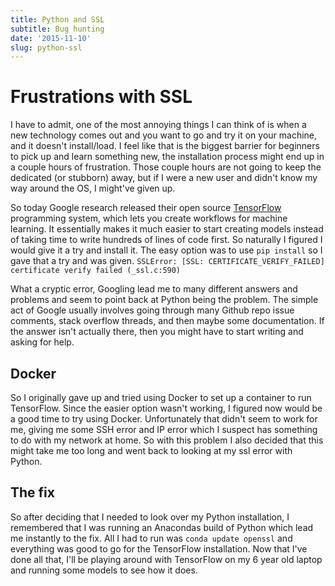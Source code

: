 ```yaml
---
title: Python and SSL 
subtitle: Bug hunting
date: '2015-11-10'
slug: python-ssl
---
```

# Frustrations with SSL

I have to admit, one of the most annoying things I can think of is when a new
technology comes out and you want to go and try it on your machine, and it
doesn't install/load. I feel like that is the biggest barrier for beginners to
pick up and learn something new, the installation process might end up in a
couple hours of frustration. Those couple hours are not going to keep the
dedicated (or stubborn) away, but if I were a new user and didn't know my way
around the OS, I might've given up.

So today Google research released their open source [TensorFlow][2]
programming system, which lets you create workflows for machine learning. It
essentially makes it much easier to start creating models instead of taking
time to write hundreds of lines of code first. So naturally I figured I would
give it a try and install it. The easy option was to use `pip install` so I
gave that a try and was given. `SSLError: [SSL: CERTIFICATE_VERIFY_FAILED]
certificate verify failed (_ssl.c:590)`

What a cryptic error, Googling lead me to many different answers and problems
and seem to point back at Python being the problem. The simple act of Google
usually involves going through many Github repo issue comments, stack overflow
threads, and then maybe some documentation. If the answer isn't actually
there, then you might have to start writing and asking for help.

## Docker

So I originally gave up and tried using Docker to set up a container to run
TensorFlow. Since the easier option wasn't working, I figured now would be a
good time to try using Docker. Unfortunately that didn't seem to work for me,
giving me some SSH error and IP error which I suspect has something to do with
my network at home. So with this problem I also decided that this might take
me too long and went back to looking at my ssl error with Python.

## The fix

So after deciding that I needed to look over my Python installation, I
remembered that I was running an Anacondas build of Python which lead me
instantly to the fix. All I had to run was `conda update openssl` and
everything was good to go for the TensorFlow installation. Now that I've done
all that, I'll be playing around with TensorFlow on my 6 year old laptop and
running some models to see how it does.

[2]: tensorflow.org